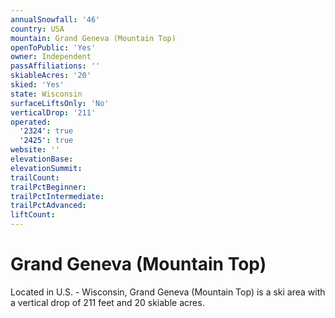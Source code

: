 ```yaml
---
annualSnowfall: '46'
country: USA
mountain: Grand Geneva (Mountain Top)
openToPublic: 'Yes'
owner: Independent
passAffiliations: ''
skiableAcres: '20'
skied: 'Yes'
state: Wisconsin
surfaceLiftsOnly: 'No'
verticalDrop: '211'
operated:
  '2324': true
  '2425': true
website: ''
elevationBase:
elevationSummit:
trailCount:
trailPctBeginner:
trailPctIntermediate:
trailPctAdvanced:
liftCount:
---
```



# Grand Geneva (Mountain Top)

Located in U.S. - Wisconsin, Grand Geneva (Mountain Top) is a ski area with a vertical drop of 211 feet and 20 skiable acres.
